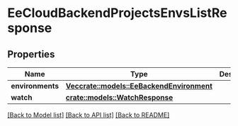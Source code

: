 # EeCloudBackendProjectsEnvsListResponse

## Properties

Name | Type | Description | Notes
------------ | ------------- | ------------- | -------------
**environments** | [**Vec<crate::models::EeBackendEnvironment>**](EeBackendEnvironment.md) |  | 
**watch** | [**crate::models::WatchResponse**](WatchResponse.md) |  | 

[[Back to Model list]](../README.md#documentation-for-models) [[Back to API list]](../README.md#documentation-for-api-endpoints) [[Back to README]](../README.md)


